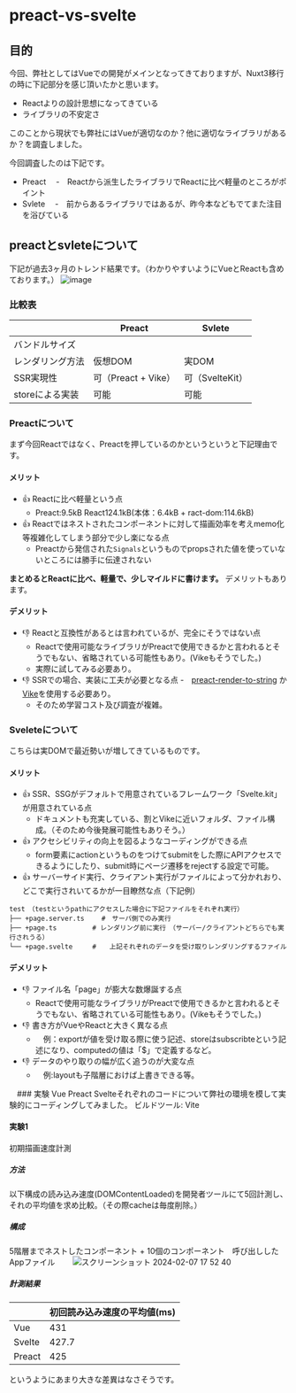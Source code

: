 # preact-vs-svelte

## 目的
今回、弊社としてはVueでの開発がメインとなってきておりますが、Nuxt3移行の時に下記部分を感じ頂いたかと思います。
- Reactよりの設計思想になってきている
- ライブラリの不安定さ

このことから現状でも弊社にはVueが適切なのか？他に適切なライブラリがあるか？を調査しました。

今回調査したのは下記です。
- Preact
　-　Reactから派生したライブラリでReactに比べ軽量のところがポイント
- Svlete
　-　前からあるライブラリではあるが、昨今本などもでてまた注目を浴びている

## preactとsvleteについて

下記が過去3ヶ月のトレンド結果です。（わかりやすいようにVueとReactも含めております。）
![image](https://github.com/tmo-taka/preact-vs-svelte/assets/45462276/d0a6100c-0ba8-412b-a4e7-5c8dbef61190)

### 比較表
|                  | Preact              | Svlete          | 
| ---------------- | ------------------- | --------------- | 
| バンドルサイズ   |                     |                 | 
| レンダリング方法 | 仮想DOM             | 実DOM           | 
| SSR実現性        | 可（Preact + Vike） | 可（SvelteKit） | 
| storeによる実装  | 可能                | 可能            | 

### Preactについて
まず今回Reactではなく、Preactを押しているのかというというと下記理由です。

#### メリット
 - :+1: Reactに比べ軽量という点 
   - Preact:9.5kB React124.1kB(本体：6.4kB + ract-dom:114.6kB)
 - :+1: Reactではネストされたコンポーネントに対して描画効率を考えmemo化等複雑化してしまう部分で少し楽になる点
   - Preactから発信された`Signals`というものでpropsされた値を使っていないところには勝手に伝達されない
  
**まとめるとReactに比べ、軽量で、少しマイルドに書けます。**
デメリットもあります。

#### デメリット
 - :-1: Reactと互換性があるとは言われているが、完全にそうではない点
   - Reactで使用可能なライブラリがPreactで使用できるかと言われるとそうでもない、省略されている可能性もあり。(Vikeもそうでした。)
   - 実際に試してみる必要あり。
 - :-1: SSRでの場合、実装に工夫が必要となる点
   -　[preact-render-to-string](https://github.com/preactjs/preact-render-to-string) か [Vike](https://vike.dev/)を使用する必要あり。
   - そのため学習コスト及び調査が複雑。

### Sveleteについて
こちらは実DOMで最近勢いが増してきているものです。

#### メリット
- :+1: SSR、SSGがデフォルトで用意されているフレームワーク「Svelte.kit」が用意されている点　　
  - ドキュメントも充実している、割とVikeに近いフォルダ、ファイル構成。（そのため今後発展可能性もありそう。）
- :+1: アクセシビリティの向上を図るようなコーディングができる点
  - form要素にactionというものをつけてsubmitをした際にAPIアクセスできるようにしたり、submit時にページ遷移をrejectする設定で可能。
- :+1: サーバーサイド実行、クライアント実行がファイルによって分かれおり、どこで実行されいてるかが一目瞭然な点（下記例）
```
test　（testというpathにアクセスした場合に下記ファイルをそれぞれ実行）
├── +page.server.ts 　　#　サーバ側でのみ実行　
├── +page.ts         # レンダリング前に実行　（サーバー/クライアントどちらでも実行されうる）
└── +page.svelte     #　　上記それぞれのデータを受け取りレンダリングするファイル
```

#### デメリット
- :-1: ファイル名「page」が膨大な数爆誕する点
  - Reactで使用可能なライブラリがPreactで使用できるかと言われるとそうでもない、省略されている可能性もあり。(Vikeもそうでした。)
- :-1: 書き方がVueやReactと大きく異なる点
  - 　例：exportが値を受け取る際に使う記述、storeはsubscribteという記述になり、computedの値は「$」で定義するなど。
- :-1: データのやり取りの幅が広く追うのが大変な点
  - 　例:layoutも子階層におけば上書きできる等。

　### 実験
 Vue Preact Svelteそれぞれのコードについて弊社の環境を模して実験的にコーディングしてみました。
 ビルドツール: Vite

#### 実験1
初期描画速度計測

##### 方法
以下構成の読み込み速度(DOMContentLoaded)を開発者ツールにて5回計測し、それの平均値を求め比較。（その際cacheは毎度削除。）

##### 構成
 5階層までネストしたコンポーネント + 10個のコンポーネント　呼び出ししたAppファイル　　
 ![スクリーンショット 2024-02-07 17 52 40](https://github.com/tmo-taka/preact-vs-svelte/assets/45462276/06fcc05d-8374-4040-a792-245b3cfd595f)

##### 計測結果
|        | 初回読み込み速度の平均値(ms) | 
| ------ | ---------------------------- | 
| Vue    | 431                          | 
| Svelte | 427.7                        | 
| Preact | 425                          | 

というようにあまり大きな差異はなさそうです。


 




  
  
  




